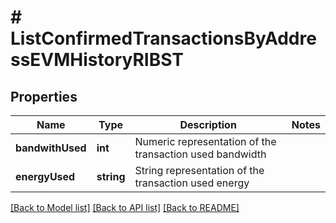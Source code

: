 # # ListConfirmedTransactionsByAddressEVMHistoryRIBST

## Properties

Name | Type | Description | Notes
------------ | ------------- | ------------- | -------------
**bandwithUsed** | **int** | Numeric representation of the transaction used bandwidth |
**energyUsed** | **string** | String representation of the transaction used energy |

[[Back to Model list]](../../README.md#models) [[Back to API list]](../../README.md#endpoints) [[Back to README]](../../README.md)
